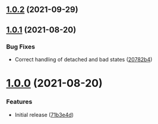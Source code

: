 ## [1.0.2](https://github.com/trallnag/logsh/compare/v1.0.1...1.0.2) (2021-09-29)

## [1.0.1](https://github.com/trallnag/logsh/compare/v1.0.0...v1.0.1) (2021-08-20)

### Bug Fixes

- Correct handling of detached and bad states ([20782b4](https://github.com/trallnag/logsh/commit/20782b48f926a2e5f775b321943fd53434c86f99))

# [1.0.0](https://github.com/trallnag/logsh/compare/71b3e4d4b0b62d04ac1b02090ac3bb4c5bce4b48...v1.0.0) (2021-08-20)

### Features

- Initial release ([71b3e4d](https://github.com/trallnag/logsh/commit/71b3e4d4b0b62d04ac1b02090ac3bb4c5bce4b48))
